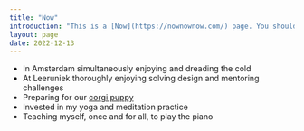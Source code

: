 ```yaml
---
title: "Now"
introduction: "This is a [Now](https://nownownow.com/) page. You should make one for yourself."
layout: page
date: 2022-12-13
---
```

- In Amsterdam simultaneously enjoying and dreading the cold
- At Leeruniek thoroughly enjoying solving design and mentoring challenges
- Preparing for our [corgi puppy](https://lemonade.waleson.us)
- Invested in my yoga and meditation practice
- Teaching myself, once and for all, to play the piano
